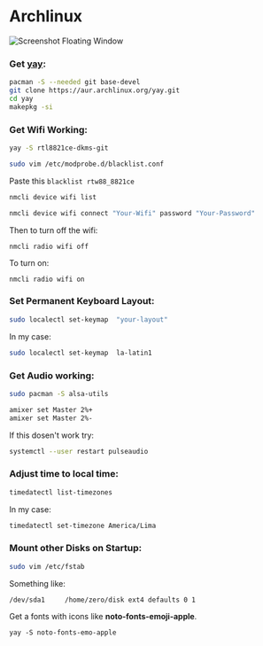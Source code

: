 # Archlinux

![Screenshot Floating Window](https://i.imgur.com/NKNiLcp.png)


### Get [yay](https://github.com/Jguer/yay):
```bash
pacman -S --needed git base-devel
git clone https://aur.archlinux.org/yay.git
cd yay
makepkg -si
```

### Get Wifi Working:
```bash
yay -S rtl8821ce-dkms-git
```
```bash
sudo vim /etc/modprobe.d/blacklist.conf
```
Paste this ```blacklist rtw88_8821ce```
```bash
nmcli device wifi list
```
```bash
nmcli device wifi connect "Your-Wifi" password "Your-Password"
```
Then to turn off the wifi:
```
nmcli radio wifi off
```
To turn on:
```
nmcli radio wifi on
```
### Set Permanent Keyboard Layout:
```bash
sudo localectl set-keymap  "your-layout"
```
In my case:
```bash
sudo localectl set-keymap  la-latin1
```
### Get Audio working:
```bash
sudo pacman -S alsa-utils
```

```bash
amixer set Master 2%+
amixer set Master 2%-
```

If this dosen't work try:
```bash
systemctl --user restart pulseaudio
```

### Adjust time to local time:
```bash
timedatectl list-timezones
```
In my case:
```bash
timedatectl set-timezone America/Lima
```

### Mount other Disks on Startup:
```bash
sudo vim /etc/fstab
```

Something like:
```
/dev/sda1     /home/zero/disk ext4 defaults 0 1
```

Get a fonts with icons like **noto-fonts-emoji-apple**.
```
yay -S noto-fonts-emo-apple
```
